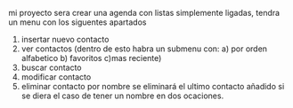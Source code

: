 mi proyecto sera crear una agenda con listas simplemente ligadas, tendra un menu con los siguentes apartados
1) insertar nuevo contacto
2) ver contactos (dentro de esto habra un submenu con: a) por orden alfabetico b) favoritos c)mas reciente) 
3) buscar contacto
4) modificar contacto
5) eliminar contacto por nombre se eliminará el ultimo contacto añadido si se diera el caso de tener un nombre en dos ocaciones.

